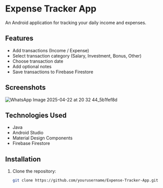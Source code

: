 # Expense Tracker App

An Android application for tracking your daily income and expenses.

## Features

- Add transactions (Income / Expense)
- Select transaction category (Salary, Investment, Bonus, Other)
- Choose transaction date
- Add optional notes
- Save transactions to Firebase Firestore

## Screenshots
![WhatsApp Image 2025-04-22 at 20 32 44_5b1fef8d](https://github.com/user-attachments/assets/0f55792c-fcec-4c76-93b0-73903ad037c8)


## Technologies Used

- Java
- Android Studio
- Material Design Components
- Firebase Firestore

## Installation

1. Clone the repository:
   ```bash
   git clone https://github.com/yourusername/Expense-Tracker-App.git
